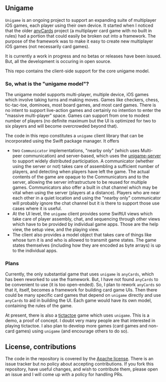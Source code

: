## Unigame

`Unigame` is an ongoing project to support an expanding suite of multiplayer iOS games, each player using their own device.  It started when I noticed that the older [anyCards](https://github.com/joshuaauerbachwatson/anyCards) project (a multiplayer card game with no built in rules) had a portion that could easily be broken out into a framework.   The purpose of the framework was to make it easy to create new multiplayer iOS games (not necessarily card games).

It is currently a work in progress and no betas or releases have been issued.  But, all the development is occuring in open source.

This repo contains the client-side support for the core unigame model.

### So, what is the "unigame model"?

The unigame model supports multi-player, multiple device, iOS games which involve taking turns and making moves.  Games like checkers, chess, tic-tac-toe, dominoes, most board games, and most card games.  There is no intent to support live-action games and certainly no intention to enter the "massive multi-player" space.  Games can support from one to modest number of players (no definite maximum but the UI is optimized for two to six players and will become overcrowded beyond that).

The code in this repo constitutes a `unigame` client library that can be incorporated using the Swift package manager.  It offers
- two `Communicator` implementations, "nearby only" (which uses Multi-peer communication) and server-based, which uses the [unigame-server](https://github.com/joshuaauerbachwatson/unigame-server) to support widely distributed participation.
A communicator (whether using the server or not) takes care of assembling a sufficient number of players, and detecting when players have left the game.  The actual contents of the game are opaque to the Communicators and to the server, allowing the server infrastructure to be reused for multiple games.  Communicators also offer a built in chat channel which may be vital when using the server (players at a distance).  Players who are near each other in a quiet location and using the "nearby only" communicator will probably ignore the chat channel but it is there to support those use cases where it is useful.
- At the UI level, the `unigame` client provides some SwiftUI views which take care of player assembly, chat, and sequencing through other views which have to be provided by individual game apps.  Those are the help view, the setup view, and the playing view.
- The client also provides a model object that takes care of things like whose turn it is and who is allowed to transmit game states.  The game states themselves (including how they are encoded as byte arrays) is up to the individual apps.

### Plans

Currently, the only substantial game that uses `unigame` is `anyCards`, which has been reworked to use the framework.  But, I have not found `anyCards` to be convenient to use (it is too open-ended).  So, I plan to rework `anyCards` so that it, itself, becomes a framework for building card game UIs.  Then there could be many specific card games that depend on `unigame` directly and use `anyCards` to aid in building the UI.  Each game would have its own model, containing the rules of the game.

At present, there is also a [tictactoe](https://github.com/joshuaauerbachwatson/tictactoe) game which uses `unigame`.  This is a demo, a proof of concept.  I doubt very many people are that interested in playing tictactoe.  I also plan to develop more games (card games and non-card games) using `unigame` (and encourage others to do so).

## License, contributions

The code in the repository is covered by the [Apache license](http://www.apache.org/licenses/LICENSE-2.0).  There is an issue tracker but no policy about accepting contributions.   If you fork this repository, have useful changes, and wish to contribute them, please open an issue and I will come up with a policy for handling PRs.
